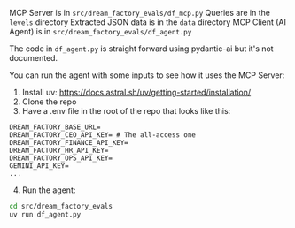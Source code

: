 MCP Server is in `src/dream_factory_evals/df_mcp.py`
Queries are in the `levels` directory
Extracted JSON data is in the `data` directory
MCP Client (AI Agent) is in `src/dream_factory_evals/df_agent.py`

The code in `df_agent.py` is straight forward using pydantic-ai but it's not documented.

You can run the agent with some inputs to see how it uses the MCP Server:

1. Install uv: https://docs.astral.sh/uv/getting-started/installation/
2. Clone the repo
3. Have a .env file in the root of the repo that looks like this:

```
DREAM_FACTORY_BASE_URL=
DREAM_FACTORY_CEO_API_KEY= # The all-access one
DREAM_FACTORY_FINANCE_API_KEY=
DREAM_FACTORY_HR_API_KEY=
DREAM_FACTORY_OPS_API_KEY=
GEMINI_API_KEY=
...
```

4. Run the agent:

```bash
cd src/dream_factory_evals
uv run df_agent.py
```